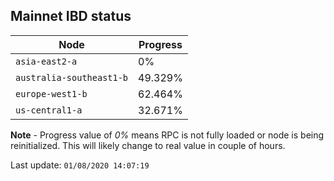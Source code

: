 ## **Mainnet** IBD status


Node | Progress
--- | ---
`asia-east2-a` | 0%
`australia-southeast1-b` | 49.329%
`europe-west1-b` | 62.464%
`us-central1-a` | 32.671%


**Note** - Progress value of *0%* means RPC is not fully loaded or node is being reinitialized. This will likely change to real value in couple of hours.


Last update: `01/08/2020 14:07:19`
